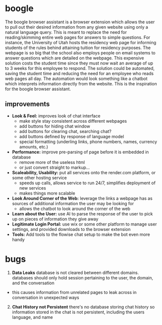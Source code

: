 # boogle
The boogle browser assistant is a browser extension which allows the user to pull out their desired information from any given website using only a natural language query.
This is meant to replace the need for reading/skimming entire web pages for answers to simple questions.
For instance, the University of Utah hosts the residency web page for informing students of the rules behind attaining tuition for residency purposes.
The webpage is so big that the school also employs people on email systems to answer questions which are detailed on the webpage.
This expensive solution costs the student time since they must now wait an average of up to 3 weeks for this employee to respond.
The solution could be automated, saving the student time and reducing the need for an employee who reads web pages all day.
The automation would look something like a chatbot which interprets information directly from the website.
This is the inspiration for the boogle browser assistant.

## improvements
 - **Look & Feel:** improves look of chat interface
   - make style stay consistent across different webpages
   - add buttons for hiding chat window
   - add buttons for clearing chat, searching chat?
   - add buttons defined by response of language model
   - special formatting (underling links, phone numbers, names, currency amounts, etc.)
 - **Performance:** improve pre-parsing of page before it is embedded in database
   - remove more of the useless html
   - or just convert straight to markup...
 - **Scaleability, Usability:** put all services onto the render.com platform, or some other hosting service
   - speeds up calls, allows service to run 24/7, simplifies deployment of new services
   - makes things more scalable
 - **Look Around Corner of the Web:** leverage the links a webpage has as sources of additional information the user may be looking for
   - allows the chatbot to look around the corner of the web
 - **Learn about the User:** use AI to parse the response of the user to pick up on pieces of information they give away
 - **Legitimate Login Portal:** use wix or some other platform to manage user settings, and provided downloads to the browser extension
 - **Tools:** Add tools to the flowise chat setup to make the bot even more handy

# bugs
 1. **Data Leaks** database is not cleared between different domains. databases should only hold session pertaining to the user, the domain, and the conversation
   - this causes information from unrelated pages to leak across in conversation in unexpected ways
 2. **Chat History not Persistent** there's no database storing chat history so information stored in the chat is not persistent, including the users language, and name
